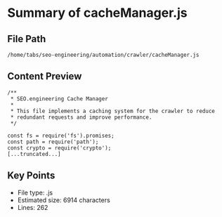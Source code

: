 # Summary of cacheManager.js
  
## File Path
`/home/tabs/seo-engineering/automation/crawler/cacheManager.js`

## Content Preview
```
/**
 * SEO.engineering Cache Manager
 * 
 * This file implements a caching system for the crawler to reduce 
 * redundant requests and improve performance.
 */

const fs = require('fs').promises;
const path = require('path');
const crypto = require('crypto');
[...truncated...]
```

## Key Points
- File type: .js
- Estimated size: 6914 characters
- Lines: 262

